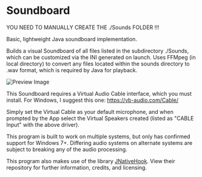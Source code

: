 # Soundboard

YOU NEED TO MANUALLY CREATE THE ./Sounds FOLDER !!!

Basic, lightweight Java soundboard implementation.

Builds a visual Soundboard of all files listed in the subdirectory ./Sounds, which can be customized via the INI generated on launch.
Uses FFMpeg (in local directory) to convert any files located within the sounds directory to .wav format, which is required by Java for playback.

![Preview Image](https://github.com/shadowmoose/Soundboard/blob/master/Preview.png)

This Soundboard requires a Virtual Audio Cable interface, which you must install.
For Windows, I suggest this one: https://vb-audio.com/Cable/

Simply set the Virtual Cable as your default microphone, and when prompted by the App select the Virtual Speakers created (listed as "CABLE Input" with the above driver).

This program is built to work on multiple systems, but only has confirmed support for Windows 7+. Differing audio systems on alternate systems are subject to breaking any of the audio processing.

This program also makes use of the library [JNativeHook](https://github.com/kwhat/jnativehook). View their repository for further information, credits, and licensing.
